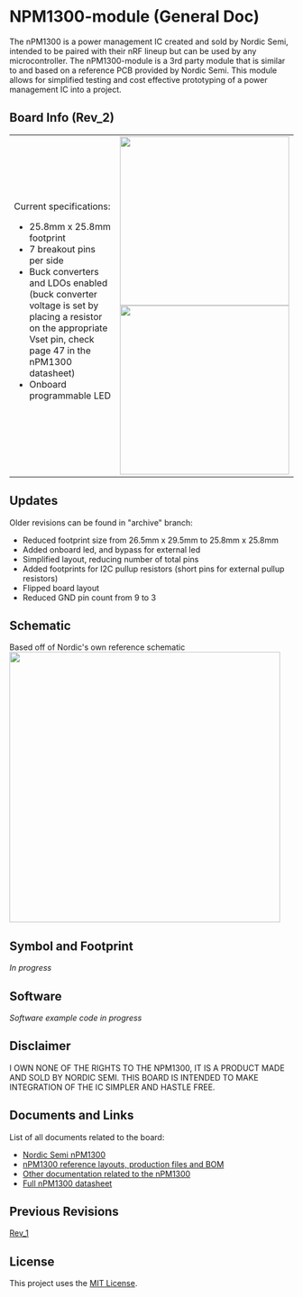 # NPM1300-module (General Doc)
The nPM1300 is a power management IC created and sold by Nordic Semi, intended to be paired with their nRF lineup but can be used by any microcontroller. The nPM1300-module is a 3rd party module that is similar to and based on a reference PCB provided by Nordic Semi. This module allows for simplified testing and cost effective prototyping of a power management IC into a project.

## Board Info (Rev_2)
<table>
  <tr>
    <td>
Current specifications:

- 25.8mm x 25.8mm footprint  
- 7 breakout pins per side  
- Buck converters and LDOs enabled (buck converter voltage is set by placing a resistor on the appropriate Vset pin, check page 47 in the nPM1300 datasheet)  
- Onboard programmable LED
    </td>
    <td>
      <img src="https://github.com/user-attachments/assets/556ab214-c438-42d7-bac3-bc9d08069bf9" width="300"><br>
      <img src="https://github.com/user-attachments/assets/7cc15b91-ac2f-4b15-a4f8-3c513186fc7b" width="300">
  </tr>
</table>

## Updates
Older revisions can be found in "archive" branch:
- Reduced footprint size from 26.5mm x 29.5mm to 25.8mm x 25.8mm
- Added onboard led, and bypass for external led
- Simplified layout, reducing number of total pins
- Added footprints for I2C pullup resistors (short pins for external pullup resistors)
- Flipped board layout
- Reduced GND pin count from 9 to 3

## Schematic
Based off of Nordic's own reference schematic
<img src="https://github.com/user-attachments/assets/28c509ce-54f6-4a90-8210-95e79ddaac41" height=480px>

## Symbol and Footprint
*In progress*

## Software
*Software example code in progress*

## Disclaimer
I OWN NONE OF THE RIGHTS TO THE NPM1300, IT IS A PRODUCT MADE AND SOLD BY NORDIC SEMI. THIS BOARD IS INTENDED TO MAKE INTEGRATION OF THE IC SIMPLER AND HASTLE FREE.

## Documents and Links
List of all documents related to the board:
- [Nordic Semi nPM1300](https://www.nordicsemi.com/Products/nPM1300)
- [nPM1300 reference layouts, production files and BOM](https://www.nordicsemi.com/Products/nPM1300/Downloads#infotabs)
- [Other documentation related to the nPM1300](https://docs.nordicsemi.com/category/npm1300-category)
- [Full nPM1300 datasheet](https://mm.digikey.com/Volume0/opasdata/d220001/medias/docus/6443/NPM1300-QEAA-R.pdf)

## Previous Revisions
[Rev_1](https://github.com/AryA-65/NPM1300-module/tree/archive)

## License
This project uses the [MIT License](https://github.com/AryA-65/NPM1300-module/blob/main/LICENSE).
